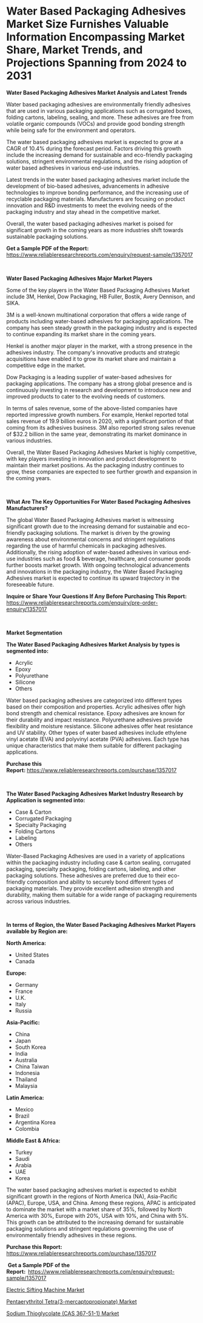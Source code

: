 <p><h1>Water Based Packaging Adhesives Market Size Furnishes Valuable Information Encompassing Market Share, Market Trends, and Projections Spanning from 2024 to 2031</h1></p><p><strong>Water Based Packaging Adhesives Market Analysis and Latest Trends</strong></p>
<p><p>Water based packaging adhesives are environmentally friendly adhesives that are used in various packaging applications such as corrugated boxes, folding cartons, labeling, sealing, and more. These adhesives are free from volatile organic compounds (VOCs) and provide good bonding strength while being safe for the environment and operators.</p><p>The water based packaging adhesives market is expected to grow at a CAGR of 10.4% during the forecast period. Factors driving this growth include the increasing demand for sustainable and eco-friendly packaging solutions, stringent environmental regulations, and the rising adoption of water based adhesives in various end-use industries.</p><p>Latest trends in the water based packaging adhesives market include the development of bio-based adhesives, advancements in adhesive technologies to improve bonding performance, and the increasing use of recyclable packaging materials. Manufacturers are focusing on product innovation and R&D investments to meet the evolving needs of the packaging industry and stay ahead in the competitive market.</p><p>Overall, the water based packaging adhesives market is poised for significant growth in the coming years as more industries shift towards sustainable packaging solutions.</p></p>
<p><strong>Get a Sample PDF of the Report:&nbsp;</strong> <a href="https://www.reliableresearchreports.com/enquiry/request-sample/1357017">https://www.reliableresearchreports.com/enquiry/request-sample/1357017</a></p>
<p>&nbsp;</p>
<p><strong>Water Based Packaging Adhesives Major Market Players</strong></p>
<p><p>Some of the key players in the Water Based Packaging Adhesives Market include 3M, Henkel, Dow Packaging, HB Fuller, Bostik, Avery Dennison, and SIKA. </p><p>3M is a well-known multinational corporation that offers a wide range of products including water-based adhesives for packaging applications. The company has seen steady growth in the packaging industry and is expected to continue expanding its market share in the coming years.</p><p>Henkel is another major player in the market, with a strong presence in the adhesives industry. The company's innovative products and strategic acquisitions have enabled it to grow its market share and maintain a competitive edge in the market.</p><p>Dow Packaging is a leading supplier of water-based adhesives for packaging applications. The company has a strong global presence and is continuously investing in research and development to introduce new and improved products to cater to the evolving needs of customers.</p><p>In terms of sales revenue, some of the above-listed companies have reported impressive growth numbers. For example, Henkel reported total sales revenue of 19.9 billion euros in 2020, with a significant portion of that coming from its adhesives business. 3M also reported strong sales revenue of $32.2 billion in the same year, demonstrating its market dominance in various industries.</p><p>Overall, the Water Based Packaging Adhesives Market is highly competitive, with key players investing in innovation and product development to maintain their market positions. As the packaging industry continues to grow, these companies are expected to see further growth and expansion in the coming years.</p></p>
<p>&nbsp;</p>
<p><strong>What Are The Key Opportunities For Water Based Packaging Adhesives Manufacturers?</strong></p>
<p><p>The global Water Based Packaging Adhesives market is witnessing significant growth due to the increasing demand for sustainable and eco-friendly packaging solutions. The market is driven by the growing awareness about environmental concerns and stringent regulations regarding the use of harmful chemicals in packaging adhesives. Additionally, the rising adoption of water-based adhesives in various end-use industries such as food & beverage, healthcare, and consumer goods further boosts market growth. With ongoing technological advancements and innovations in the packaging industry, the Water Based Packaging Adhesives market is expected to continue its upward trajectory in the foreseeable future.</p></p>
<p><strong>Inquire or Share Your Questions If Any Before Purchasing This Report:</strong> <a href="https://www.reliableresearchreports.com/enquiry/pre-order-enquiry/1357017">https://www.reliableresearchreports.com/enquiry/pre-order-enquiry/1357017</a></p>
<p>&nbsp;</p>
<p><strong>Market Segmentation</strong></p>
<p><strong>The Water Based Packaging Adhesives Market Analysis by types is segmented into:</strong></p>
<p><ul><li>Acrylic</li><li>Epoxy</li><li>Polyurethane</li><li>Silicone</li><li>Others</li></ul></p>
<p><p>Water based packaging adhesives are categorized into different types based on their composition and properties. Acrylic adhesives offer high bond strength and chemical resistance. Epoxy adhesives are known for their durability and impact resistance. Polyurethane adhesives provide flexibility and moisture resistance. Silicone adhesives offer heat resistance and UV stability. Other types of water based adhesives include ethylene vinyl acetate (EVA) and polyvinyl acetate (PVA) adhesives. Each type has unique characteristics that make them suitable for different packaging applications.</p></p>
<p><strong>Purchase this Report:&nbsp;</strong><a href="https://www.reliableresearchreports.com/purchase/1357017">https://www.reliableresearchreports.com/purchase/1357017</a></p>
<p>&nbsp;</p>
<p><strong>The Water Based Packaging Adhesives Market Industry Research by Application is segmented into:</strong></p>
<p><ul><li>Case & Carton</li><li>Corrugated Packaging</li><li>Specialty Packaging</li><li>Folding Cartons</li><li>Labeling</li><li>Others</li></ul></p>
<p><p>Water-Based Packaging Adhesives are used in a variety of applications within the packaging industry including case & carton sealing, corrugated packaging, specialty packaging, folding cartons, labeling, and other packaging solutions. These adhesives are preferred due to their eco-friendly composition and ability to securely bond different types of packaging materials. They provide excellent adhesion strength and durability, making them suitable for a wide range of packaging requirements across various industries.</p></p>
<p>&nbsp;</p>
<p><strong>In terms of Region, the Water Based Packaging Adhesives Market Players available by Region are:</strong></p>
<p>
    <p> <strong> North America: </strong>
        <ul>
            <li>United States</li>
            <li>Canada</li>
        </ul>
        </p> 
    <p> <strong> Europe: </strong>
        <ul>
            <li>Germany</li>
            <li>France</li>
            <li>U.K.</li>
            <li>Italy</li>
            <li>Russia</li>
        </ul>
        </p> 
    <p> <strong> Asia-Pacific: </strong>
        <ul>
            <li>China</li>
            <li>Japan</li>
            <li>South Korea</li>
            <li>India</li>
            <li>Australia</li>
            <li>China Taiwan</li>
            <li>Indonesia</li>
            <li>Thailand</li>
            <li>Malaysia</li>
        </ul>
        </p> 
    <p> <strong> Latin America: </strong>
        <ul>
            <li>Mexico</li>
            <li>Brazil</li>
            <li>Argentina Korea</li>
            <li>Colombia</li>
        </ul>
        </p> 
    <p> <strong> Middle East & Africa: </strong>
        <ul>
            <li>Turkey</li>
            <li>Saudi</li>
            <li>Arabia</li>
            <li>UAE</li>
            <li>Korea</li>
        </ul>
    </p>
    </p>
<p><p>The water based packaging adhesives market is expected to exhibit significant growth in the regions of North America (NA), Asia-Pacific (APAC), Europe, USA, and China. Among these regions, APAC is anticipated to dominate the market with a market share of 35%, followed by North America with 30%, Europe with 20%, USA with 10%, and China with 5%. This growth can be attributed to the increasing demand for sustainable packaging solutions and stringent regulations governing the use of environmentally friendly adhesives in these regions.</p></p>
<p><strong>Purchase this Report: </strong><a href="https://www.reliableresearchreports.com/purchase/1357017">https://www.reliableresearchreports.com/purchase/1357017</a></p>
<p>&nbsp;<strong>Get a Sample PDF of the Report:&nbsp;&nbsp;</strong><a href="https://www.reliableresearchreports.com/enquiry/request-sample/1357017">https://www.reliableresearchreports.com/enquiry/request-sample/1357017</a></p>
<p><strong></strong></p>
<p><p><a href="https://view.publitas.com/reportprime-1/electric-sifting-machine-market-research-report-unlocks-analysis-on-the-market-financial-status-market-size-and-market-revenue-upto-2030/">Electric Sifting Machine Market</a></p><p><a href="https://view.publitas.com/reportprime-1/pentaerythritol-tetra-3-mercaptopropionate-market-size-furnishes-valuable-information-encompassing-market-share-market-trends-and-projections-spanning-from-2023-to-2030/">Pentaerythritol Tetra(3-mercaptopropionate) Market</a></p><p><a href="https://view.publitas.com/reportprime-1/sodium-thioglycolate-cas-367-51-1-market-research-report-reveals-the-latest-trends-and-opportunities-of-this-market-for-period-from-2023-2030/">Sodium Thioglycolate (CAS 367-51-1) Market</a></p></p>